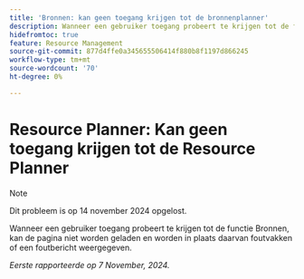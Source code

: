 ```yaml
---
title: 'Bronnen: kan geen toegang krijgen tot de bronnenplanner'
description: Wanneer een gebruiker toegang probeert te krijgen tot de functie Bronnen, kan de pagina niet worden geladen en worden in plaats daarvan foutvakken of een foutbericht weergegeven.
hidefromtoc: true
feature: Resource Management
source-git-commit: 877d4ffe0a345655506414f880b8f1197d866245
workflow-type: tm+mt
source-wordcount: '70'
ht-degree: 0%

---
```


# Resource Planner: Kan geen toegang krijgen tot de Resource Planner

>[!NOTE]
>
>Dit probleem is op 14 november 2024 opgelost.

Wanneer een gebruiker toegang probeert te krijgen tot de functie Bronnen, kan de pagina niet worden geladen en worden in plaats daarvan foutvakken of een foutbericht weergegeven.

_Eerste rapporteerde op 7 November, 2024._

